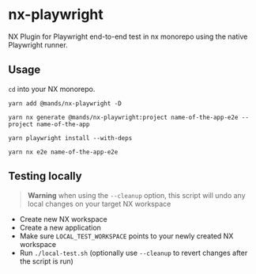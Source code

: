 # nx-playwright

NX Plugin for Playwright end-to-end test in nx monorepo using the native Playwright runner.

## Usage

`cd` into your NX monorepo.

`yarn add @mands/nx-playwright -D`

`yarn nx generate @mands/nx-playwright:project name-of-the-app-e2e --project name-of-the-app`

`yarn playwright install --with-deps`

`yarn nx e2e name-of-the-app-e2e`

## Testing locally

> **Warning** when using the `--cleanup` option, this script will undo any local changes on your target NX workspace

- Create new NX workspace
- Create a new application
- Make sure `LOCAL_TEST_WORKSPACE` points to your newly created NX workspace
- Run `./local-test.sh` (optionally use `--cleanup` to revert changes after the script is run)

